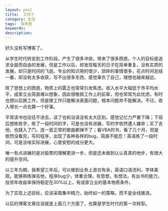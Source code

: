 ```yaml
---
layout: post
title:  工作了
category: 生活
tags:  有所思
keywords: 
description: 
---
```


好久没有写博客了。

从学生时代转变到工作阶段，产生了很多冲突，带来了很多困惑。个人的目标是追求全面而自由的发展，但是工作以后，却发现每天的日子在简单重复，没有实质的发展，却只是时间的飞逝。专业的知识用的很少，琐碎的事情很多，花点时间总结一番，却没有太多收获，写不出很多东西，感觉辜负了自己，理想也越来越远。

除了思想上的困惑，物质上的匮乏也常常引发焦虑。收入水平大幅低于市平均水平，成家立业简直难以想象，因此很敬佩工作上的前辈，但也常常为此忧虑。有时也想以后换工作，但是换工作只能解决表面问题，根本问题并不能解决。不过，收入增长一点也算一个好事。

平常读书也往往不进去，读了也和没读没有太大区别，感觉记忆力严重下降；下班后想练练字，练了一段时间的字，可是也没有进展，写的字依然遭人嫌弃；买了吉他，也就入了门，连一首正常的歌曲都弹不了；看VBA的书，看了几个月，但是依然没看完，写的程序，出现了各种各样的bug，简直不能忍！英语练了一段时间，可是没啥实际进展，心里安慰的成分更大。

唯一有点进展的是对股票的理解更进一步，但是还未做到认认真真的地步，有很大的提升空间。

以三年为期，我希望三年后，可以做到业务上游刃有余，英语口语流利，字体美观，能够熟练弹吉他，程序bug少，体重合理，有思想，有想法，有出书的能力，投资年收益率保持稳定在30%以上，有成家立业的基本物质条件。

为了实现上述目标，应该采取集中精力，始终如一的策略，而不是全线推进。

以后的博客文章应该就是上面几个方面了，也算是学生时代的第一次转型。






